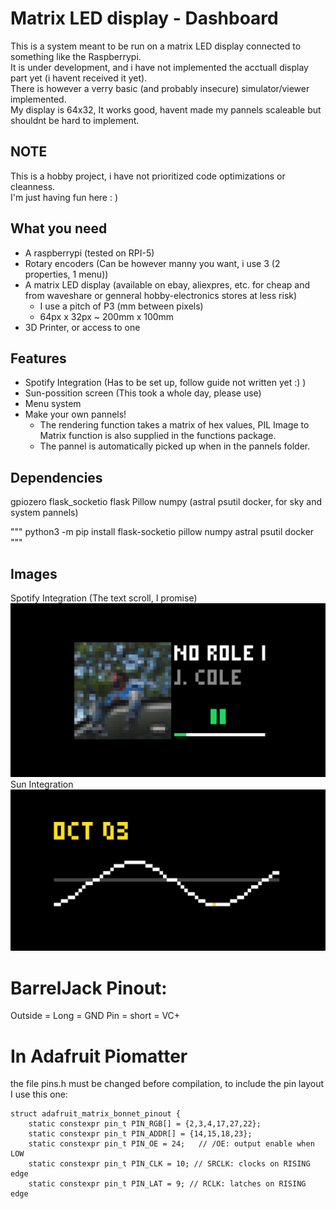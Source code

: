 # Matrix LED display - Dashboard

This is a system meant to be run on a matrix LED display connected to something like the Raspberrypi.  
It is under development, and i have not implemented the acctuall display part yet (i havent received it yet).  
There is however a verry basic (and probably insecure) simulator/viewer implemented.  
My display is 64x32, It works good, havent made my pannels scaleable but shouldnt be hard to implement.

## NOTE

This is a hobby project, i have not prioritized code optimizations or cleanness.  
I'm just having fun here : )

## What you need

* A raspberrypi (tested on RPI-5)
* Rotary encoders (Can be however manny you want, i use 3 (2 properties, 1 menu))
* A matrix LED display (available on ebay, aliexpres, etc. for cheap and from waveshare or genneral hobby-electronics stores at less risk)
    * I use a pitch of P3 (mm between pixels)
    * 64px x 32px ~ 200mm x 100mm
* 3D Printer, or access to one

## Features

* Spotify Integration (Has to be set up, follow guide not written yet :) )
* Sun-possition screen (This took a whole day, please use)
* Menu system
* Make your own pannels!
  * The rendering function takes a matrix of hex values, PIL Image to Matrix function is also supplied in the functions package.
  * The pannel is automatically picked up when in the pannels folder.

## Dependencies

gpiozero flask_socketio flask Pillow numpy (astral psutil docker, for sky and system pannels)

"""
python3 -m pip install flask-socketio pillow numpy astral psutil docker
"""

## Images
Spotify Integration (The text scroll, I promise)
![Spotify Integration](./images/Spotify_Illustration.png)
Sun Integration
![Sun Integration](./images/Sun_Illustration.png)


# BarrelJack Pinout:

Outside = Long  = GND
Pin     = short = VC+

# In Adafruit Piomatter

the file pins.h must be changed before compilation, to include the pin layout  
I use this one: 
```
struct adafruit_matrix_bonnet_pinout {
    static constexpr pin_t PIN_RGB[] = {2,3,4,17,27,22};
    static constexpr pin_t PIN_ADDR[] = {14,15,18,23};
    static constexpr pin_t PIN_OE = 24;   // /OE: output enable when LOW
    static constexpr pin_t PIN_CLK = 10; // SRCLK: clocks on RISING edge
    static constexpr pin_t PIN_LAT = 9; // RCLK: latches on RISING edge
```